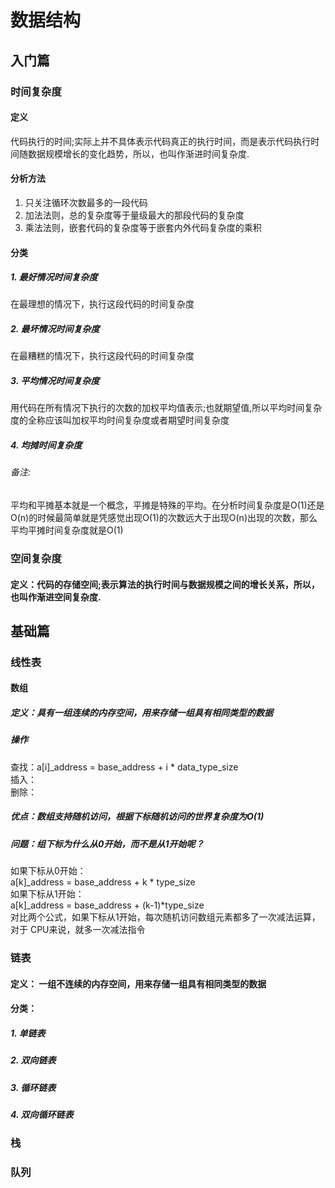 # 数据结构
## 入门篇
### 时间复杂度
#### 定义
代码执行的时间;实际上并不具体表示代码真正的执行时间，而是表示代码执行时间随数据规模增长的变化趋势，所以，也叫作渐进时间复杂度.
#### 分析方法
1. 只关注循环次数最多的一段代码  
2. 加法法则，总的复杂度等于量级最大的那段代码的复杂度  
3. 乘法法则，嵌套代码的复杂度等于嵌套内外代码复杂度的乘积  
#### 分类
##### 1. 最好情况时间复杂度
在最理想的情况下，执行这段代码的时间复杂度
##### 2. 最坏情况时间复杂度
在最糟糕的情况下，执行这段代码的时间复杂度
##### 3. 平均情况时间复杂度
用代码在所有情况下执行的次数的加权平均值表示;也就期望值,所以平均时间复杂度的全称应该叫加权平均时间复杂度或者期望时间复杂度
##### 4. 均摊时间复杂度
###### 备注:
平均和平摊基本就是一个概念，平摊是特殊的平均。在分析时间复杂度是O(1)还是O(n)的时候最简单就是凭感觉出现O(1)的次数远大于出现O(n)出现的次数，那么平均平摊时间复杂度就是O(1)
### 空间复杂度
#### 定义：代码的存储空间;表示算法的执行时间与数据规模之间的增长关系，所以，也叫作渐进空间复杂度.
## 基础篇
### 线性表
#### 数组
##### 定义：具有一组连续的内存空间，用来存储一组具有相同类型的数据
##### 操作 
查找：a[i]_address = base_address + i * data_type_size  
插入：  
删除：
##### 优点：数组支持随机访问，根据下标随机访问的世界复杂度为O(1)
##### 问题：组下标为什么从0开始，而不是从1开始呢？
如果下标从0开始：  
a[k]_address = base_address + k * type_size  
如果下标从1开始：  
a[k]_address = base_address + (k-1)*type_size  
对比两个公式，如果下标从1开始，每次随机访问数组元素都多了一次减法运算，对于 CPU来说，就多一次减法指令
### 链表
#### 定义： 一组不连续的内存空间，用来存储一组具有相同类型的数据
#### 分类：
##### 1. 单链表
##### 2. 双向链表
##### 3. 循环链表
##### 4. 双向循环链表
### 栈
### 队列
